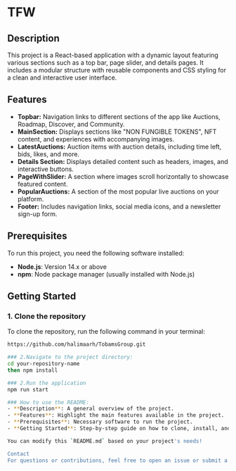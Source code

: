 # TFW

## Description
This project is a React-based application with a dynamic layout featuring various sections such as a top bar, page slider, and details pages. It includes a modular structure with reusable components and CSS styling for a clean and interactive user interface.

## Features
- **Topbar:** Navigation links to different sections of the app like Auctions, Roadmap, Discover, and Community.
- **MainSection:** Displays sections like "NON FUNGIBLE TOKENS", NFT content, and experiences with accompanying images.
- **LatestAuctions:** Auction items with auction details, including time left, bids, likes, and more.
- **Details Section:** Displays detailed content such as headers, images, and interactive buttons.
- **PageWithSlider:** A section where images scroll horizontally to showcase featured content.
- **PopularAuctions:** A section of the most popular live auctions on your platform.
- **Footer:** Includes navigation links, social media icons, and a newsletter sign-up form.

## Prerequisites
To run this project, you need the following software installed:
- **Node.js**: Version 14.x or above
- **npm**: Node package manager (usually installed with Node.js)

## Getting Started

### 1. Clone the repository
To clone the repository, run the following command in your terminal:

```bash
https://github.com/halimaarh/TobamsGroup.git

### 2.Navigate to the project directory:
cd your-repository-name
then npm install

### 2.Run the application
npm run start

### How to use the README:
- **Description**: A general overview of the project.
- **Features**: Highlight the main features available in the project.
- **Prerequisites**: Necessary software to run the project.
- **Getting Started**: Step-by-step guide on how to clone, install, and run the project.

You can modify this `README.md` based on your project's needs!

Contact
For questions or contributions, feel free to open an issue or submit a pull request.



